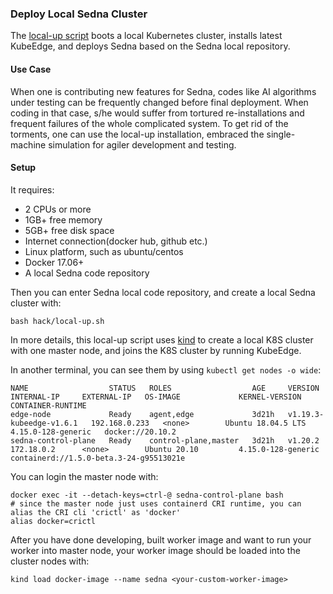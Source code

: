 ### Deploy Local Sedna Cluster

The [local-up script](/hack/local-up.sh) boots a local Kubernetes cluster, installs latest KubeEdge, and deploys Sedna based on the Sedna local repository.

#### Use Case
When one is contributing new features for Sedna, codes like AI algorithms under testing can be frequently changed before final deployment.
When coding in that case, s/he would suffer from tortured re-installations and frequent failures of the whole complicated system.
To get rid of the torments, one can use the local-up installation, embraced the single-machine simulation for agiler development and testing.

#### Setup

It requires:
  - 2 CPUs or more
  - 1GB+ free memory
  - 5GB+ free disk space
  - Internet connection(docker hub, github etc.)
  - Linux platform, such as ubuntu/centos
  - Docker 17.06+
  - A local Sedna code repository


Then you can enter Sedna local code repository, and create a local Sedna cluster with:
```
bash hack/local-up.sh
```

In more details, this local-up script uses [kind](https://kind.sigs.k8s.io/docs/user/quick-start/) to create a 
local K8S cluster with one master node, and joins the K8S cluster by running KubeEdge.

In another terminal, you can see them by using `kubectl get nodes -o wide`:
```shell
NAME                  STATUS   ROLES                  AGE     VERSION                   INTERNAL-IP     EXTERNAL-IP   OS-IMAGE             KERNEL-VERSION       CONTAINER-RUNTIME
edge-node             Ready    agent,edge             3d21h   v1.19.3-kubeedge-v1.6.1   192.168.0.233   <none>        Ubuntu 18.04.5 LTS   4.15.0-128-generic   docker://20.10.2
sedna-control-plane   Ready    control-plane,master   3d21h   v1.20.2                   172.18.0.2      <none>        Ubuntu 20.10         4.15.0-128-generic   containerd://1.5.0-beta.3-24-g95513021e
```

You can login the master node with:
```
docker exec -it --detach-keys=ctrl-@ sedna-control-plane bash
# since the master node just uses containerd CRI runtime, you can alias the CRI cli 'crictl' as 'docker'
alias docker=crictl
```

After you have done developing, built worker image and want to run your worker into master node, your worker image should be loaded into the cluster nodes with:
```
kind load docker-image --name sedna <your-custom-worker-image>
```


